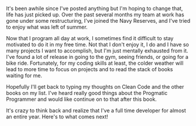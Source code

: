It's been awhile since I've posted anything but I'm hoping to change that, life has just picked up. Over the past several months my team at work has gone under some restructuring, I've joined the Navy Reserves, and I've tried to enjoy what was left of summer.  

Now that I program all day at work, I sometimes find it difficult to stay motivated to do it in my free time. Not that I don't enjoy it, I do and I have so many projects I want to accomplish, but I'm just mentally exhausted from it. I've found a lot of release in going to the gym, seeing friends, or going for a bike ride. Fortunately, for my coding skills at least, the colder weather will lead to more time to focus on projects and to read the stack of books waiting for me.  

Hopefully I'll get back to typing my thoughts on Clean Code and the other books on my list. I've heard really good things about the Progmatic Programmer and would like continue on to that after this book.  

It's crazy to think back and realize that I've a full time developer for almost an entire year. Here's to what comes next!